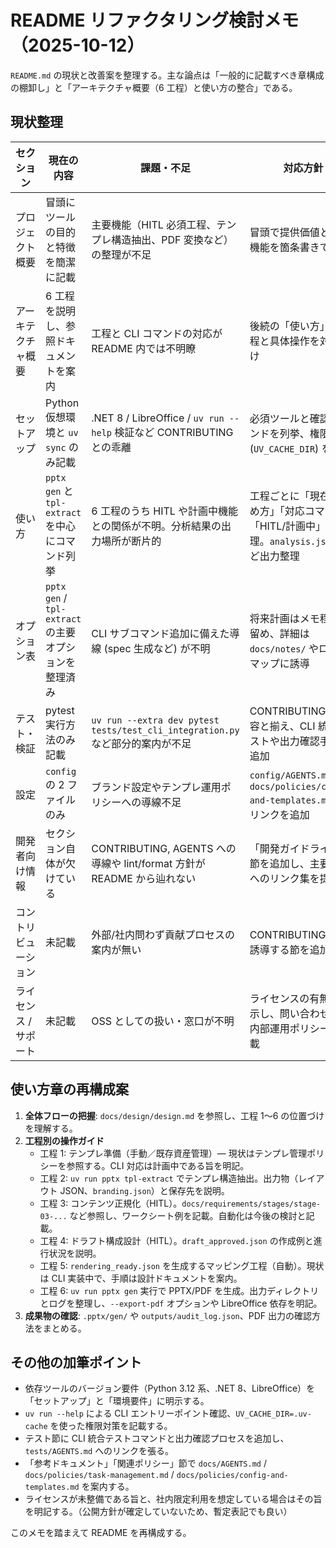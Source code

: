 # README リファクタリング検討メモ（2025-10-12）

`README.md` の現状と改善案を整理する。主な論点は「一般的に記載すべき章構成の棚卸し」と「アーキテクチャ概要（6 工程）と使い方の整合」である。

## 現状整理

| セクション | 現在の内容 | 課題・不足 | 対応方針 |
| --- | --- | --- | --- |
| プロジェクト概要 | 冒頭にツールの目的と特徴を簡潔に記載 | 主要機能（HITL 必須工程、テンプレ構造抽出、PDF 変換など）の整理が不足 | 冒頭で提供価値とコア機能を箇条書きで明示 |
| アーキテクチャ概要 | 6 工程を説明し、参照ドキュメントを案内 | 工程と CLI コマンドの対応が README 内では不明瞭 | 後続の「使い方」で工程と具体操作を対応付け |
| セットアップ | Python 仮想環境と `uv sync` のみ記載 | .NET 8 / LibreOffice / `uv run --help` 検証など CONTRIBUTING との乖離 | 必須ツールと確認コマンドを列挙、権限対策 (`UV_CACHE_DIR`) を追記 |
| 使い方 | `pptx gen` と `tpl-extract` を中心にコマンド列挙 | 6 工程のうち HITL や計画中機能との関係が不明。分析結果の出力場所が断片的 | 工程ごとに「現在の進め方」「対応コマンド」「HITL/計画中」を整理。`analysis.json` など出力整理 |
| オプション表 | `pptx gen` / `tpl-extract` の主要オプションを整理済み | CLI サブコマンド追加に備えた導線 (spec 生成など) が不明 | 将来計画はメモ程度に留め、詳細は `docs/notes/` やロードマップに誘導 |
| テスト・検証 | pytest 実行方法のみ記載 | `uv run --extra dev pytest tests/test_cli_integration.py` など部分的案内が不足 | CONTRIBUTING の内容と揃え、CLI 統合テストや出力確認手順を追加 |
| 設定 | `config` の 2 ファイルのみ | ブランド設定やテンプレ運用ポリシーへの導線不足 | `config/AGENTS.md` や `docs/policies/config-and-templates.md` へのリンクを追加 |
| 開発者向け情報 | セクション自体が欠けている | CONTRIBUTING, AGENTS への導線や lint/format 方針が README から辿れない | 「開発ガイドライン」節を追加し、主要資料へのリンク集を提供 |
| コントリビューション | 未記載 | 外部/社内問わず貢献プロセスの案内が無い | CONTRIBUTING.md へ誘導する節を追加 |
| ライセンス / サポート | 未記載 | OSS としての扱い・窓口が不明 | ライセンスの有無を明示し、問い合わせ先／内部運用ポリシーを記載 |

## 使い方章の再構成案

1. **全体フローの把握**: `docs/design/design.md` を参照し、工程 1〜6 の位置づけを理解する。
2. **工程別の操作ガイド**
   - 工程 1: テンプレ準備（手動／既存資産管理）— 現状はテンプレ管理ポリシーを参照する。CLI 対応は計画中である旨を明記。
   - 工程 2: `uv run pptx tpl-extract` でテンプレ構造抽出。出力物（レイアウト JSON、`branding.json`）と保存先を説明。
   - 工程 3: コンテンツ正規化（HITL）。`docs/requirements/stages/stage-03-...` など参照し、ワークシート例を記載。自動化は今後の検討と記載。
   - 工程 4: ドラフト構成設計（HITL）。`draft_approved.json` の作成例と進行状況を説明。
   - 工程 5: `rendering_ready.json` を生成するマッピング工程（自動）。現状は CLI 実装中で、手順は設計ドキュメントを案内。
   - 工程 6: `uv run pptx gen` 実行で PPTX/PDF を生成。出力ディレクトリとログを整理し、`--export-pdf` オプションや LibreOffice 依存を明記。
3. **成果物の確認**: `.pptx/gen/` や `outputs/audit_log.json`、PDF 出力の確認方法をまとめる。

## その他の加筆ポイント

- 依存ツールのバージョン要件（Python 3.12 系、.NET 8、LibreOffice）を「セットアップ」と「環境要件」に明示する。
- `uv run --help` による CLI エントリーポイント確認、`UV_CACHE_DIR=.uv-cache` を使った権限対策を記載する。
- テスト節に CLI 統合テストコマンドと出力確認プロセスを追加し、`tests/AGENTS.md` へのリンクを張る。
- 「参考ドキュメント」「関連ポリシー」節で `docs/AGENTS.md` / `docs/policies/task-management.md` / `docs/policies/config-and-templates.md` を案内する。
- ライセンスが未整備である旨と、社内限定利用を想定している場合はその旨を明記する。（公開方針が確定していないため、暫定表記でも良い）

このメモを踏まえて README を再構成する。
